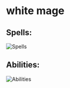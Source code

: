 # white mage
## Spells:
![Spells](https://cdn.discordapp.com/attachments/494294585741410305/1077323882538749992/Spells.png)

## Abilities:
![Abilities](https://cdn.discordapp.com/attachments/494294585741410305/1077325219749974157/Abilities.png)
